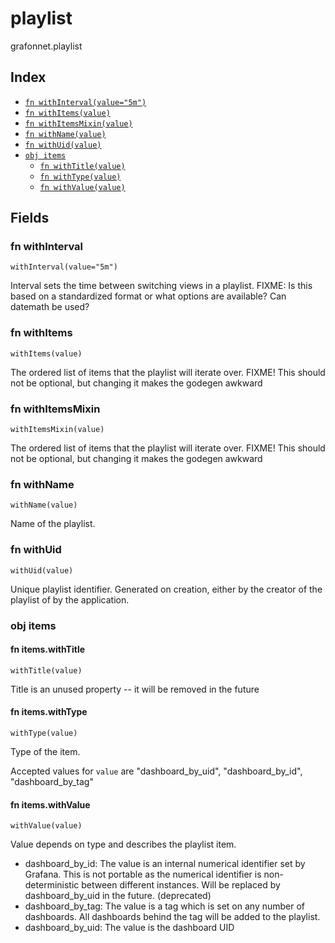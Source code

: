 # playlist

grafonnet.playlist

## Index

* [`fn withInterval(value="5m")`](#fn-withinterval)
* [`fn withItems(value)`](#fn-withitems)
* [`fn withItemsMixin(value)`](#fn-withitemsmixin)
* [`fn withName(value)`](#fn-withname)
* [`fn withUid(value)`](#fn-withuid)
* [`obj items`](#obj-items)
  * [`fn withTitle(value)`](#fn-itemswithtitle)
  * [`fn withType(value)`](#fn-itemswithtype)
  * [`fn withValue(value)`](#fn-itemswithvalue)

## Fields

### fn withInterval

```jsonnet
withInterval(value="5m")
```

Interval sets the time between switching views in a playlist.
FIXME: Is this based on a standardized format or what options are available? Can datemath be used?

### fn withItems

```jsonnet
withItems(value)
```

The ordered list of items that the playlist will iterate over.
FIXME! This should not be optional, but changing it makes the godegen awkward

### fn withItemsMixin

```jsonnet
withItemsMixin(value)
```

The ordered list of items that the playlist will iterate over.
FIXME! This should not be optional, but changing it makes the godegen awkward

### fn withName

```jsonnet
withName(value)
```

Name of the playlist.

### fn withUid

```jsonnet
withUid(value)
```

Unique playlist identifier. Generated on creation, either by the
creator of the playlist of by the application.

### obj items


#### fn items.withTitle

```jsonnet
withTitle(value)
```

Title is an unused property -- it will be removed in the future

#### fn items.withType

```jsonnet
withType(value)
```

Type of the item.

Accepted values for `value` are "dashboard_by_uid", "dashboard_by_id", "dashboard_by_tag"

#### fn items.withValue

```jsonnet
withValue(value)
```

Value depends on type and describes the playlist item.

 - dashboard_by_id: The value is an internal numerical identifier set by Grafana. This
 is not portable as the numerical identifier is non-deterministic between different instances.
 Will be replaced by dashboard_by_uid in the future. (deprecated)
 - dashboard_by_tag: The value is a tag which is set on any number of dashboards. All
 dashboards behind the tag will be added to the playlist.
 - dashboard_by_uid: The value is the dashboard UID
